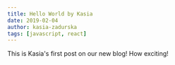 ```yaml
---
title: Hello World by Kasia
date: 2019-02-04
author: kasia-zadurska
tags: [javascript, react]
---
```


This is Kasia's first post on our new blog! How exciting!

